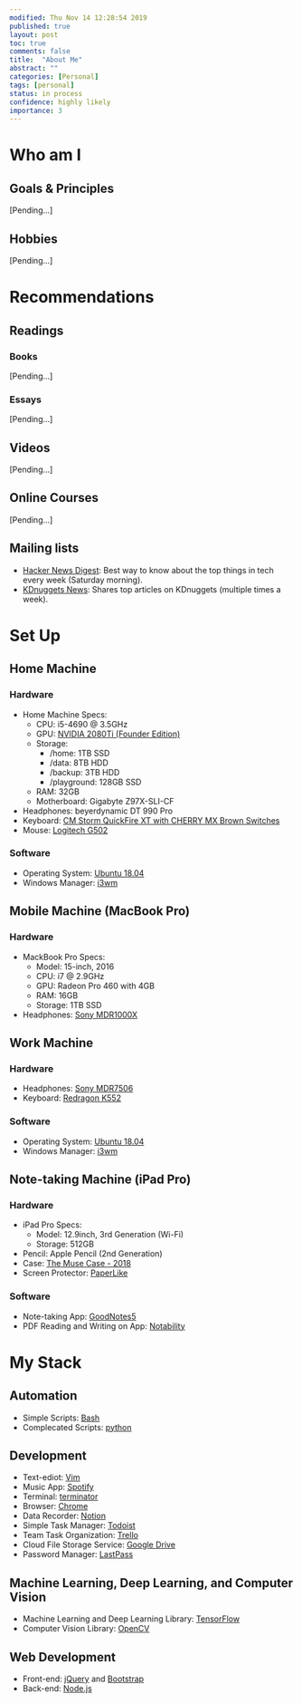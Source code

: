 ```yaml
---
modified: Thu Nov 14 12:28:54 2019
published: true
layout: post
toc: true
comments: false
title:  "About Me"
abstract: ""
categories: [Personal]
tags: [personal]
status: in process
confidence: highly likely
importance: 3
---
```

# Who am I

## Goals & Principles
[Pending...]

## Hobbies

[Pending...]

# Recommendations

## Readings

### Books

[Pending...]

### Essays

[Pending...]

## Videos

[Pending...]

## Online Courses

[Pending...]

## Mailing lists

* [Hacker News Digest](https://www.hndigest.com/): Best way to know about the top things in tech every week (Saturday morning).
* [KDnuggets News](https://www.kdnuggets.com/news/subscribe.html): Shares top articles on KDnuggets (multiple times a week).

# Set Up

## Home Machine

### Hardware

* Home Machine Specs:
    * CPU: i5-4690 @ 3.5GHz
    * GPU: [NVIDIA 2080Ti (Founder Edition)](https://www.nvidia.com/en-us/geforce/graphics-cards/rtx-2080-ti/)
    * Storage:
        * /home: 1TB SSD
        * /data: 8TB HDD
        * /backup: 3TB HDD
        * /playground: 128GB SSD
    * RAM: 32GB
    * Motherboard: Gigabyte Z97X-SLI-CF
* Headphones: beyerdynamic DT 990 Pro
* Keyboard: [CM Storm QuickFire XT with CHERRY MX Brown Switches](https://www.amazon.com/CM-Storm-QuickFire-XT-Mechanical/dp/B00EQV0W02)
* Mouse: [Logitech G502](https://www.amazon.com/Logitech-Spectrum-Shifting-Personalized-Programmable/dp/B019OB663A)

### Software

* Operating System: [Ubuntu 18.04](http://releases.ubuntu.com/18.04/)
* Windows Manager: [i3wm](https://i3wm.org/)

## Mobile Machine (MacBook Pro)

### Hardware

* MackBook Pro Specs:
    * Model: 15-inch, 2016
    * CPU: i7 @ 2.9GHz
    * GPU: Radeon Pro 460 with 4GB
    * RAM: 16GB
    * Storage: 1TB SSD
* Headphones: [Sony MDR1000X](https://www.amazon.com/Sony-Cancelling-Bluetooth-Headphone-MDR1000X/dp/B01KHZ4ZYY)

## Work Machine

### Hardware

* Headphones: [Sony MDR7506](https://www.amazon.com/Sony-MDR7506-Professional-Diaphragm-Headphone/dp/B000AJIF4E)
* Keyboard: [Redragon K552](https://www.amazon.com/Redragon-K552-Mechanical-Keyboard-Equivalent/dp/B016MAK38U)

### Software

* Operating System: [Ubuntu 18.04](http://releases.ubuntu.com/18.04/)
* Windows Manager: [i3wm](https://i3wm.org/)

## Note-taking Machine (iPad Pro)

### Hardware

* iPad Pro Specs:
    * Model: 12.9inch, 3rd Generation (Wi-Fi)
    * Storage: 512GB
* Pencil: Apple Pencil (2nd Generation)
* Case: [The Muse Case - 2018](https://www.amazon.com/ZUGU-CASE-Muse-Case-Protective/dp/B07K1M4PHY)
* Screen Protector: [PaperLike](https://www.amazon.com/BERSEM-Paper-Like-Protector-Anti-Glare-Installation/dp/B07N362JCW)

### Software

* Note-taking App: [GoodNotes5](https://www.goodnotes.com/)
* PDF Reading and Writing on App: [Notability](https://apps.apple.com/us/app/notability/id360593530)

# My Stack

## Automation

* Simple Scripts: [Bash](https://www.gnu.org/software/bash/)
* Complecated Scripts: [python](https://www.python.org/)

## Development

* Text-ediot: [Vim](https://www.vim.org/)
* Music App: [Spotify](https://www.spotify.com/)
* Terminal: [terminator](https://gnometerminator.blogspot.com/p/introduction.html)
* Browser: [Chrome](https://www.google.com/chrome/)
* Data Recorder: [Notion](https://www.notion.so/)
* Simple Task Manager: [Todoist](https://todoist.com/)
* Team Task Organization: [Trello](https://trello.com)
* Cloud File Storage Service: [Google Drive](https://www.google.com/drive/)
* Password Manager: [LastPass](https://www.lastpass.com/)

## Machine Learning, Deep Learning, and Computer Vision

* Machine Learning and Deep Learning Library: [TensorFlow](https://www.tensorflow.org/)
* Computer Vision Library: [OpenCV](https://opencv.org/)

## Web Development

* Front-end: [jQuery](https://jquery.com/) and [Bootstrap](https://getbootstrap.com/)
* Back-end: [Node.js](https://nodejs.org/en/)

